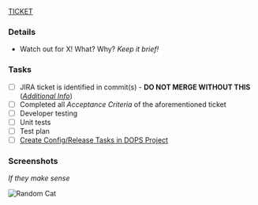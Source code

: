 <!-- Base Template used through `updox` org in github -->

<!-- Markdown help? See https://github.com/adam-p/markdown-here/wiki/Markdown-Cheatsheet -->
[TICKET](https://myupdox.atlassian.net/browse/TICKET)

<!-- Pull Request Recommendations https://myupdox.atlassian.net/wiki/spaces/EN/pages/85164043/Pull+Requests+PRs -->

### Details

- Watch out for X! What? Why? _Keep it brief!_

### Tasks

- [ ] JIRA ticket is identified in commit(s) - **DO NOT MERGE WITHOUT THIS** ([_Additional Info_](https://myupdox.atlassian.net/wiki/spaces/EN/pages/85164043/Pull+Requests+PRs#General-Guidelines))
- [ ] Completed all _Acceptance Criteria_ of the aforementioned ticket
- [ ] Developer testing
- [ ] Unit tests
- [ ] Test plan
- [ ] [Create Config/Release Tasks in DOPS Project](https://myupdox.atlassian.net/wiki/spaces/EN/pages/2214166547/Tasks+for+the+Release)

### Screenshots

_If they make sense_

![Random Cat](https://cataas.com/cat?type=md)
